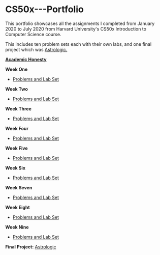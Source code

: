 # CS50x---Portfolio
This portfolio showcases all the assignments I completed from January 2020 to July 2020 from Harvard University's CS50x Introduction to Computer Science course.

This includes ten problem sets each with their own labs, and one final project which was [Astrologic.](https://github.com/nataliakusmirek/Astrologic)


[**Academic Honesty**](https://cs50.harvard.edu/x/2021/honesty/)

**Week One**
  * [Problems and Lab Set](https://github.com/nataliakusmirek/CS50x---Portfolio/tree/main/pset1)

**Week Two**
  * [Problems and Lab Set](https://github.com/nataliakusmirek/CS50x---Portfolio/tree/main/pset2)

**Week Three**
  * [Problems and Lab Set](https://github.com/nataliakusmirek/CS50x---Portfolio/tree/main/pset3)

**Week Four**
  * [Problems and Lab Set](https://github.com/nataliakusmirek/CS50x---Portfolio/tree/main/pset4)

**Week Five**
  * [Problems and Lab Set](https://github.com/nataliakusmirek/CS50x---Portfolio/tree/main/pset5)

**Week Six**
  * [Problems and Lab Set](https://github.com/nataliakusmirek/CS50x---Portfolio/tree/main/pset6)

**Week Seven**
  * [Problems and Lab Set](https://github.com/nataliakusmirek/CS50x---Portfolio/tree/main/pset7)

**Week Eight**
  * [Problems and Lab Set](https://github.com/nataliakusmirek/CS50x---Portfolio/tree/main/pset8)

**Week Nine**
  * [Problems and Lab Set](https://github.com/nataliakusmirek/CS50x---Portfolio/tree/main/pset9)



**Final Project:** [Astrologic](https://github.com/nataliakusmirek/Astrologic)
